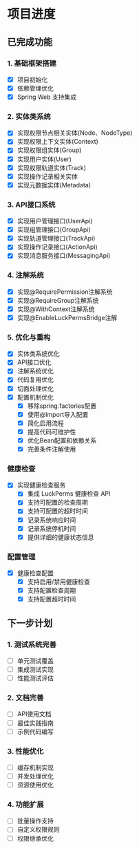 # 项目进度

## 已完成功能

### 1. 基础框架搭建
- [x] 项目初始化
- [x] 依赖管理优化
- [x] Spring Web 支持集成

### 2. 实体类系统
- [x] 实现权限节点相关实体(Node、NodeType)
- [x] 实现权限上下文实体(Context)
- [x] 实现权限组实体(Group)
- [x] 实现用户实体(User)
- [x] 实现权限轨道实体(Track)
- [x] 实现操作记录相关实体
- [x] 实现元数据实体(Metadata)

### 3. API接口系统
- [x] 实现用户管理接口(UserApi)
- [x] 实现组管理接口(GroupApi)
- [x] 实现轨道管理接口(TrackApi)
- [x] 实现操作记录接口(ActionApi)
- [x] 实现消息服务接口(MessagingApi)

### 4. 注解系统
- [x] 实现@RequirePermission注解系统
- [x] 实现@RequireGroup注解系统
- [x] 实现@WithContext注解系统
- [x] 实现@EnableLuckPermsBridge注解

### 5. 优化与重构
- [x] 实体类系统优化
- [x] API接口优化
- [x] 注解系统优化
- [x] 代码复用优化
- [x] 切面处理优化
- [x] 配置机制优化
  - [x] 移除spring.factories配置
  - [x] 使用@Import导入配置
  - [x] 简化启用流程
  - [x] 提高代码可维护性
  - [x] 优化Bean配置和依赖关系
  - [x] 完善条件注解使用

### 健康检查
- [x] 实现健康检查服务
  - [x] 集成 LuckPerms 健康检查 API
  - [x] 支持可配置的检查周期
  - [x] 支持可配置的超时时间
  - [x] 记录系统响应时间
  - [x] 记录系统停机时间
  - [x] 提供详细的健康状态信息

### 配置管理
- [x] 健康检查配置
  - [x] 支持启用/禁用健康检查
  - [x] 支持配置检查周期
  - [x] 支持配置超时时间

## 下一步计划

### 1. 测试系统完善
- [ ] 单元测试覆盖
- [ ] 集成测试实现
- [ ] 性能测试评估

### 2. 文档完善
- [ ] API使用文档
- [ ] 最佳实践指南
- [ ] 示例代码编写

### 3. 性能优化
- [ ] 缓存机制实现
- [ ] 并发处理优化
- [ ] 资源使用优化

### 4. 功能扩展
- [ ] 批量操作支持
- [ ] 自定义权限规则
- [ ] 权限继承优化 